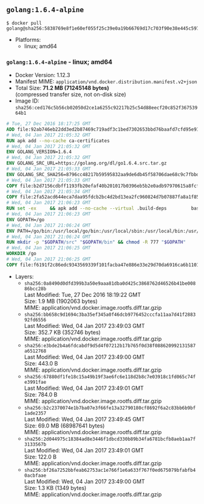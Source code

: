 ## `golang:1.6.4-alpine`

```console
$ docker pull golang@sha256:5838769e8f1e60ef055f25c39e0a19b66769d17c703f90e38e445c5975fa72a7
```

-	Platforms:
	-	linux; amd64

### `golang:1.6.4-alpine` - linux; amd64

-	Docker Version: 1.12.3
-	Manifest MIME: `application/vnd.docker.distribution.manifest.v2+json`
-	Total Size: **71.2 MB (71245148 bytes)**  
	(compressed transfer size, not on-disk size)
-	Image ID: `sha256:ced176c5b56cb02050d2ce1a6255c92217b25c54d88eecf20c852f36753964b1`

```dockerfile
# Tue, 27 Dec 2016 18:17:25 GMT
ADD file:92ab746eb22dd3ed2b87469c719adf3c1bed7302653bbd76baafd7cfd95e911e in / 
# Wed, 04 Jan 2017 21:05:32 GMT
RUN apk add --no-cache ca-certificates
# Wed, 04 Jan 2017 21:05:32 GMT
ENV GOLANG_VERSION=1.6.4
# Wed, 04 Jan 2017 21:05:32 GMT
ENV GOLANG_SRC_URL=https://golang.org/dl/go1.6.4.src.tar.gz
# Wed, 04 Jan 2017 21:05:33 GMT
ENV GOLANG_SRC_SHA256=8796cc48217b59595832aa9de6db45f58706dae68c9c7fbbd78c9fdbe3cd9032
# Wed, 04 Jan 2017 21:05:33 GMT
COPY file:b2d7156cdbff1193fb20efaf40b201017b0396eb5b2e0adb97970615a8fcf61d in / 
# Wed, 04 Jan 2017 21:05:34 GMT
COPY file:2fa52acd644eca7daa95fdcb2bc4d2bd13ea2fc960824d7b07887fa8a1f85ac0 in / 
# Wed, 04 Jan 2017 21:06:23 GMT
RUN set -ex 	&& apk add --no-cache --virtual .build-deps 		bash 		gcc 		musl-dev 		openssl 		go 		&& export GOROOT_BOOTSTRAP="$(go env GOROOT)" 		&& wget -q "$GOLANG_SRC_URL" -O golang.tar.gz 	&& echo "$GOLANG_SRC_SHA256  golang.tar.gz" | sha256sum -c - 	&& tar -C /usr/local -xzf golang.tar.gz 	&& rm golang.tar.gz 	&& cd /usr/local/go/src 	&& patch -p2 -i /no-pic.patch 	&& patch -p2 -i /17847.patch 	&& ./make.bash 		&& rm -rf /*.patch 	&& apk del .build-deps
# Wed, 04 Jan 2017 21:06:23 GMT
ENV GOPATH=/go
# Wed, 04 Jan 2017 21:06:24 GMT
ENV PATH=/go/bin:/usr/local/go/bin:/usr/local/sbin:/usr/local/bin:/usr/sbin:/usr/bin:/sbin:/bin
# Wed, 04 Jan 2017 21:06:24 GMT
RUN mkdir -p "$GOPATH/src" "$GOPATH/bin" && chmod -R 777 "$GOPATH"
# Wed, 04 Jan 2017 21:06:25 GMT
WORKDIR /go
# Wed, 04 Jan 2017 21:06:25 GMT
COPY file:f6191f2c86edc9343569339f101facba47e886e33e29d70da6916ca6b1101a53 in /usr/local/bin/ 
```

-	Layers:
	-	`sha256:0a8490d0dfd399b3a50e9aaa81dba0d425c3868762d46526b41be00886bcc28b`  
		Last Modified: Tue, 27 Dec 2016 18:19:22 GMT  
		Size: 1.9 MB (1902063 bytes)  
		MIME: application/vnd.docker.image.rootfs.diff.tar.gzip
	-	`sha256:bb658c9d1694c3ba35ef345a0f46dcb9776452cccfa11aa7d41f288392fd6556`  
		Last Modified: Wed, 04 Jan 2017 23:49:03 GMT  
		Size: 352.7 KB (352746 bytes)  
		MIME: application/vnd.docker.image.rootfs.diff.tar.gzip
	-	`sha256:e3bde2b4a6fdcabdf9d5d4f07212b17b765f0d38f088620992131587a6512768`  
		Last Modified: Wed, 04 Jan 2017 23:49:00 GMT  
		Size: 443.0 B  
		MIME: application/vnd.docker.image.rootfs.diff.tar.gzip
	-	`sha256:67880df1fe18c15a49b19f3ae6fc6e118d2b8c7e03918c1fd065c74fe3991fae`  
		Last Modified: Wed, 04 Jan 2017 23:49:01 GMT  
		Size: 784.0 B  
		MIME: application/vnd.docker.image.rootfs.diff.tar.gzip
	-	`sha256:b2c2370074e1b7ba07e3f66fe13a32790180cf8692f6a2c83bb6b9bf1ade2357`  
		Last Modified: Wed, 04 Jan 2017 23:49:45 GMT  
		Size: 69.0 MB (68987641 bytes)  
		MIME: application/vnd.docker.image.rootfs.diff.tar.gzip
	-	`sha256:2d044975c18384ad8e3446f1dbcd330b89b34fa6781bcfb8aeb1aa7f3133567b`  
		Last Modified: Wed, 04 Jan 2017 23:49:01 GMT  
		Size: 122.0 B  
		MIME: application/vnd.docker.image.rootfs.diff.tar.gzip
	-	`sha256:bf26a7252bbfeab62753ac1e766f1e6a633f767f0ed675079bfabfb40acbfaae`  
		Last Modified: Wed, 04 Jan 2017 23:49:00 GMT  
		Size: 1.3 KB (1349 bytes)  
		MIME: application/vnd.docker.image.rootfs.diff.tar.gzip
